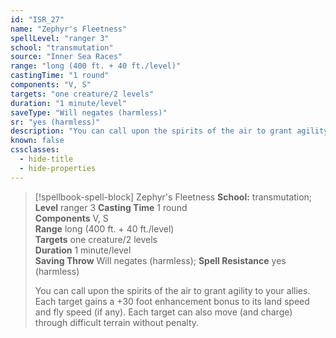 ```yaml
---
id: "ISR_27"
name: "Zephyr's Fleetness"
spellLevel: "ranger 3"
school: "transmutation"
source: "Inner Sea Races"
range: "long (400 ft. + 40 ft./level)"
castingTime: "1 round"
components: "V, S"
targets: "one creature/2 levels"
duration: "1 minute/level"
saveType: "Will negates (harmless)"
sr: "yes (harmless)"
description: "You can call upon the spirits of the air to grant agility to your allies. Each target gains a +30 foot enhancement bonus to its land speed and fly speed (if any). Each target can also move (and charge) through difficult terrain without penalty."
known: false
cssclasses:
  - hide-title
  - hide-properties
---
```


> [!spellbook-spell-block] Zephyr's Fleetness
> **School:** transmutation; **Level** ranger 3
> **Casting Time** 1 round  
> **Components** V, S  
> **Range** long (400 ft. + 40 ft./level)  
> **Targets** one creature/2 levels  
> **Duration** 1 minute/level  
> **Saving Throw** Will negates (harmless); **Spell Resistance** yes (harmless)
> 
> You can call upon the spirits of the air to grant agility to your allies. Each target gains a +30 foot enhancement bonus to its land speed and fly speed (if any). Each target can also move (and charge) through difficult terrain without penalty.